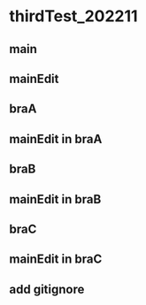 # thirdTest_202211

## main
## mainEdit
## braA

## mainEdit in braA

## braB

## mainEdit in braB
## braC

## mainEdit in braC

## add gitignore
